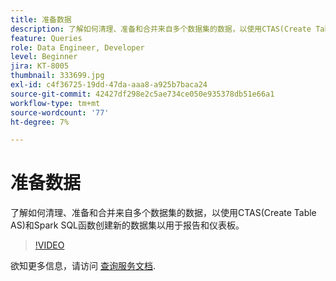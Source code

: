 ```yaml
---
title: 准备数据
description: 了解如何清理、准备和合并来自多个数据集的数据，以使用CTAS(Create Table AS)和Spark SQL函数创建新的数据集以用于报告和仪表板。
feature: Queries
role: Data Engineer, Developer
level: Beginner
jira: KT-8005
thumbnail: 333699.jpg
exl-id: c4f36725-19dd-47da-aaa8-a925b7baca24
source-git-commit: 42427df298e2c5ae734ce050e935378db51e66a1
workflow-type: tm+mt
source-wordcount: '77'
ht-degree: 7%

---
```


# 准备数据

了解如何清理、准备和合并来自多个数据集的数据，以使用CTAS(Create Table AS)和Spark SQL函数创建新的数据集以用于报告和仪表板。

>[!VIDEO](https://video.tv.adobe.com/v/333699?quality=12&learn=on)

欲知更多信息，请访问 [查询服务文档](https://experienceleague.adobe.com/docs/experience-platform/query/home.html?lang=zh-Hans).

